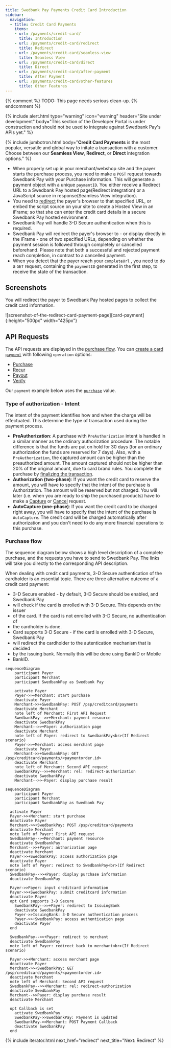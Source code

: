 ```yaml
---
title: Swedbank Pay Payments Credit Card Introduction
sidebar:
  navigation:
  - title: Credit Card Payments
    items:
    - url: /payments/credit-card/
      title: Introduction
    - url: /payments/credit-card/redirect
      title: Redirect
    - url: /payments/credit-card/seamless-view
      title: Seamless View
    - url: /payments/credit-card/direct
      title: Direct
    - url: /payments/credit-card/after-payment
      title: After Payment
    - url: /payments/credit-card/other-features
      title: Other Features
---
```


{% comment %}
TODO: This page needs serious clean-up.
{% endcomment %}

{% include alert.html type="warning"
                      icon="warning"
                      header="Site under development"
                      body="This section of the Developer Portal is under construction and should not be used to integrate against Swedbank Pay's APIs yet." %}

{% include jumbotron.html body="**Credit Card Payments** is the most popular,
versatile and global way to initate a transaction with a customer. Choose
between our **Seamless View**, **Redirect**, or **Direct** integration options." %}

* When properly set up in your merchant/webshop site and the payer starts the
purchase process, you need to make a `POST` request towards Swedbank Pay with
your Purchase information. This will generate a payment object with a unique
`paymentID`. You either receive a Redirect URL to a Swedbank Pay hosted
page(Redirect integration) or a JavaScript source in
response(Seamless View integration).
* You need to [redirect][redirect] the payer's browser to that specified URL,
or embed the script source on your site to create a Hosted View in an iFrame;
so that she can enter the credit card details in a secure Swedbank Pay hosted
environment.
* Swedbank Pay will handle 3-D Secure authentication when this is required.
* Swedbank Pay will redirect the payer's browser to - or display directly in
the iFrame - one of two specified URLs, depending on whether the payment session
 is followed through completely or cancelled beforehand. Please note that both a
  successful and rejected payment reach completion, in contrast to a cancelled
  payment.
* When you detect that the payer reach your `completeUrl` , you need to do a
`GET` request, containing the `paymentID` generated in the first step, to
receive the state of the transaction.

## Screenshots

You will redirect the payer to Swedbank Pay hosted pages to collect the credit
card information.

![screenshot-of-the-redirect-card-payment-page][card-payment]{:height="500px" width="425px"}

## API Requests

The API requests are displayed in the [purchase flow](#purchase-flow).
You can [create a card `payment`][create-payment] with following `operation`
options:

* [Purchase][purchase]
* [Recur][recur]
* [Payout][payout]
* [Verify][verify]

Our `payment` example below uses the [`purchase`][purchase] value.

### Type of authorization - Intent

The intent of the payment identifies how and when the charge will be
effectuated. This determine the type of transaction used during the payment
process.

* **PreAuthorization**: A purchase with `PreAuthorization` intent is handled in
a similar manner as the ordinary authorization procedure. The notable difference
 is that the funds are put on hold for 30 days (for an ordinary authorization
the funds are reserved for 7 days). Also, with a `PreAuthorization`, the
captured amount can be higher than the preauthorized amount. The amount captured
 should not be higher than 20% of the original amount, due to card brand rules.
 You complete the purchase by
[finalizing the transaction][finalizing-the-transaction].
* **Authorization (two-phase)**: If you want the credit card to reserve the
amount, you will have to specify that the intent of the purchase is
Authorization. The amount will be reserved but not charged. You will later
(i.e. when you are ready to ship the purchased products) have to make a
[Capture][capture] or [Cancel][cancel] request.
* **AutoCapture (one-phase)**:  If you want the credit card to be charged right
away, you will have to specify that the intent of the purchase is `AutoCapture`.
 The credit card will be charged automatically after authorization and you don't
  need to do any more financial operations to this purchase.

### Purchase flow

The sequence diagram below shows a high level description of a complete
purchase, and the requests you have to send to Swedbank Pay. The links will
take you directly to the corresponding API description.

When dealing with credit card payments, 3-D Secure authentication of the
cardholder is an essential topic. There are three alternative outcome of a
credit card payment:

* 3-D Secure enabled - by default, 3-D Secure should be enabled, and Swedbank Pay
* will check if the card is enrolled with 3-D Secure. This depends on the issuer
* of the card. If the card is not enrolled with 3-D Secure, no authentication of
* the cardholder is done.
* Card supports 3-D Secure - if the card is enrolled with 3-D Secure, Swedbank Pay
* will redirect the cardholder to the autentication mechanism that is decided
* by the issuing bank. Normally this will be done using BankID or Mobile
* BankID.

```mermaid
sequenceDiagram
    participant Payer
    participant Merchant
    participant SwedbankPay as Swedbank Pay

    activate Payer
    Payer->>+Merchant: start purchase
    deactivate Payer
    Merchant->>+SwedbankPay: POST /psp/creditcard/payments
    deactivate Merchant
    note left of Merchant: First API Request
    SwedbankPay-->>+Merchant: payment resource
    deactivate SwedbankPay
    Merchant-->>+Payer: authorization page
    deactivate Merchant
    note left of Payer: redirect to SwedbankPay<br>(If Redirect scenario)
    Payer->>+Merchant: access merchant page
    deactivate Payer
    Merchant->>+SwedbankPay: GET /psp/creditcard/payments/<paymentorder.id>
    deactivate Merchant
    note left of Merchant: Second API request
    SwedbankPay-->>+Merchant: rel: redirect-authorization
    deactivate SwedbankPay
    Merchant-->>-Payer: display purchase result
```

```mermaid
sequenceDiagram
    participant Payer
    participant Merchant
    participant SwedbankPay as Swedbank Pay

  activate Payer
  Payer->>+Merchant: start purchase
  deactivate Payer
  Merchant->>+SwedbankPay: POST /psp/creditcard/payments
  deactivate Merchant
  note left of Payer: First API request
  SwedbankPay-->+Merchant: payment resource
  deactivate SwedbankPay
  Merchant-->>+Payer: authorization page
  deactivate Merchant
  Payer->>+SwedbankPay: access authorization page
  deactivate Payer
  note left of Payer: redirect to SwedbankPay<br>(If Redirect scenario)
  SwedbankPay-->>+Payer: display purchase information
  deactivate SwedbankPay

  Payer->>Payer: input creditcard information
  Payer->>+SwedbankPay: submit creditcard information
  deactivate Payer
  opt Card supports 3-D Secure
    SwedbankPay-->>+Payer: redirect to IssuingBank
    deactivate SwedbankPay
    Payer->>IssuingBank: 3-D Secure authentication process
    Payer->>+SwedbankPay: access authentication page
    deactivate Payer
  end

  SwedbankPay-->>+Payer: redirect to merchant
  deactivate SwedbankPay
  note left of Payer: redirect back to merchant<br>(If Redirect scenario)

  Payer->>+Merchant: access merchant page
  deactivate Payer
  Merchant->>+SwedbankPay: GET /psp/creditcard/payments/<paymentorder.id>
  deactivate Merchant
  note left of Merchant: Second API request
  SwedbankPay-->>+Merchant: rel: redirect-authorization
  deactivate SwedbankPay
  Merchant-->>Payer: display purchase result
  deactivate Merchant

  opt Callback is set
    activate SwedbankPay
    SwedbankPay->>SwedbankPay: Payment is updated
    SwedbankPay->>Merchant: POST Payment Callback
    deactivate SwedbankPay
  end
```

{% include iterator.html  next_href="redirect" next_title="Next: Redirect" %}

[screenshot-of-the-redirect-card-payment-page]: /assets/img/payments/card-payment.png
[finalizing-the-transaction]: /payments/credit-card/after-payment
[cancel]: /payments/credit-card/after-payment/#cancellations
[capture]: /payments/credit-card/after-payment/#Capture
[redirect]: /payments/credit-card/redirect
[create-payment]: /payments/credit-card/other-features/#create-payment
[purchase]: /payments/credit-card/other-features/#purchase
[recur]: /payments/credit-card/other-features/#recur
[payout]: /payments/credit-card/other-features/#payout
[verify]: /payments/credit-card/other-features/#verify
